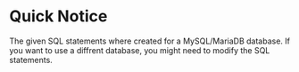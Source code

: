 # Quick Notice

The given SQL statements where created for a MySQL/MariaDB database. If you want to use a diffrent database, you might need to modify the SQL statements.
